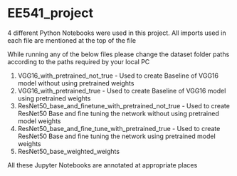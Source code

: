 # EE541_project
4 different Python Notebooks were used in this project. All imports used in each file are mentioned at the top of the file

While running any of the below files please change the dataset folder paths according to the paths required by your local PC

1. VGG16_with_pretrained_not_true - Used to create Baseline of VGG16 model without using pretrained weights
2. VGG16_with_pretrained_true - Used to create Baseline of VGG16 model using pretrained weights
3. ResNet50_base_and_finetune_with_pretrained_not_true - Used to create ResNet50 Base and fine tuning the network without using pretrained model weights
4. ResNet50_base_and_fine_tune_with_pretrained_true - Used to create ResNet50 Base and fine tuning the network using pretrained model weights
5. ResNet50_base_weighted_weights 

All these Jupyter Notebooks are annotated at appropriate places
